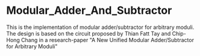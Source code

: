 # Modular_Adder_And_Subtractor
This is the implementation of modular adder/subtractor for arbitrary moduli.  
The design is based on the circuit proposed by Thian Fatt Tay and Chip-Hong Chang in a research-paper "A New Unified Modular Adder/Subtractor for
Arbitrary Moduli"
